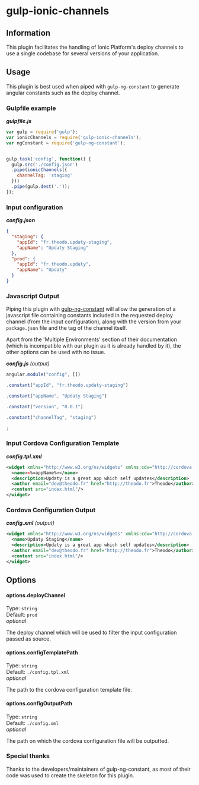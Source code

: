 gulp-ionic-channels
================
## Information

This plugin facilitates the handling of Ionic Platform's deploy channels to use a single codebase for several versions of your application.

## Usage

This plugin is best used when piped with `gulp-ng-constant` to generate angular constants such as the deploy channel.

### Gulpfile example

_**gulpfile.js**_

```javascript
var gulp = require('gulp');
var ionicChannels = require('gulp-ionic-channels');
var ngConstant = require('gulp-ng-constant');


gulp.task('config', function() {
  gulp.src('./config.json')
  .pipe(ionicChannels({
    channelTag: 'staging'
  }))
  .pipe(gulp.dest('.'));
});
```

### Input configuration

_**config.json**_
```json
{
  "staging": {
    "appId": "fr.theodo.updaty-staging",
    "appName": "Updaty Staging"
  },
  "prod": {
    "appId": "fr.theodo.updaty",
    "appName": "Updaty"
  }
}
```

### Javascript Output

Piping this plugin with [gulp-ng-constant](https://github.com/guzart/gulp-ng-constant) will allow the generation of a javascript file containing constants
included in the requested deploy channel (from the input configuration), along with the version from your `package.json` file and the tag of the channel itself.

Apart from the 'Multiple Environments' section of their documentation (which is incompatible with our plugin as it is already handled by it), the other options can be used with no issue.

_**config.js**_ _(output)_

```javascript
angular.module("config", [])

.constant("appId", "fr.theodo.updaty-staging")

.constant("appName", "Updaty Staging")

.constant("version", "0.0.1")

.constant("channelTag", "staging")

;
```

### Input Cordova Configuration Template

_**config.tpl.xml**_

```xml
<widget xmlns="http://www.w3.org/ns/widgets" xmlns:cdv="http://cordova.apache.org/ns/1.0" id="<%=appId%>" version="<%=version%>">
  <name><%=appName%></name>
  <description>Updaty is a great app which self updates</description>
  <author email="dev@theodo.fr" href="http://theodo.fr">Theodo</author>
  <content src="index.html"/>
</widget>
```

### Cordova Configuration Output

_**config.xml**_ _(output)_

```xml
<widget xmlns="http://www.w3.org/ns/widgets" xmlns:cdv="http://cordova.apache.org/ns/1.0" id="fr.theodo.updaty-staging" version="0.0.1">
  <name>Updaty Staging</name>
  <description>Updaty is a great app which self updates</description>
  <author email="dev@theodo.fr" href="http://theodo.fr">Theodo</author>
  <content src="index.html"/>
</widget>
```

## Options

#### options.deployChannel

Type: `string`  
Default: `prod`  
_optional_

The deploy channel which will be used to filter the input configuration passed as source.

#### options.configTemplatePath

Type: `string`  
Default: `./config.tpl.xml`  
_optional_

The path to the cordova configuration template file.

#### options.configOutputPath

Type: `string`  
Default: `./config.xml`  
_optional_

The path on which the cordova configuration file will be outputted.

### Special thanks

Thanks to the developers/maintainers of gulp-ng-constant, as most of their code was used to create the skeleton for this plugin.
